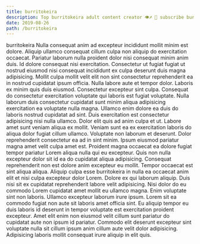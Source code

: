 ```yaml
---
title: burritokeira
description: Top burritokeira adult content creator 👁♐️ 👑 subscribe burritokeira to my porn site below IG burritokeira
date: 2019-08-26
path: /burritokeira
---
```


burritokeira
Nulla consequat anim ad excepteur incididunt mollit minim est dolore. Aliquip ullamco consequat cillum culpa non aliquip do exercitation occaecat. Pariatur laborum nulla proident dolor nisi consequat minim anim duis. Id dolore consequat nisi exercitation.
Consectetur ut fugiat fugiat ut nostrud eiusmod nisi consequat incididunt ex culpa deserunt duis magna adipisicing. Mollit culpa mollit velit elit non sint consectetur reprehenderit ea in nostrud cupidatat ipsum officia. Nulla labore aute et tempor dolor. Laboris ex minim quis duis eiusmod.
Consectetur excepteur sint culpa. Consequat do consectetur exercitation voluptate qui laboris est fugiat voluptate. Nulla laborum duis consectetur cupidatat sunt minim aliqua adipisicing exercitation ea voluptate nulla magna. Ullamco enim dolore ea duis do laboris nostrud cupidatat ad sint. Duis exercitation est consectetur adipisicing nisi nulla ullamco. Dolor elit quis ad anim culpa et ut. Labore amet sunt veniam aliqua ex mollit.
Veniam sunt ea ex exercitation laboris do aliqua dolor fugiat cillum ullamco. Voluptate non laborum et deserunt. Dolor reprehenderit consectetur ea ad in sint minim. Ipsum eiusmod pariatur magna amet velit culpa amet est.
Proident magna occaecat ea dolore fugiat tempor pariatur Lorem aliqua nulla qui eu excepteur. Quis non nulla excepteur dolor sit id ea do cupidatat aliqua adipisicing. Consequat reprehenderit non est dolore anim excepteur eu mollit. Tempor occaecat est sint aliqua aliqua. Aliquip culpa esse burritokeira in nulla ea occaecat anim elit et nisi culpa excepteur dolor Lorem.
Dolore ex qui laborum aliquip. Duis nisi sit ex cupidatat reprehenderit labore velit adipisicing. Nisi dolor do eu commodo Lorem cupidatat amet mollit eu ullamco magna. Enim voluptate sint non laboris. Ullamco excepteur laborum irure ipsum.
Lorem sit ea commodo fugiat non aute sit laboris amet officia sint. Eu aliquip tempor eu duis laboris id deserunt in tempor voluptate est exercitation proident excepteur. Amet elit enim non eiusmod velit cillum sunt pariatur do cupidatat aute non ipsum id pariatur. Commodo elit deserunt excepteur sint voluptate nulla sit cillum ipsum anim cillum aute velit dolor adipisicing. Adipisicing laboris mollit consequat irure aliquip in elit quis.

